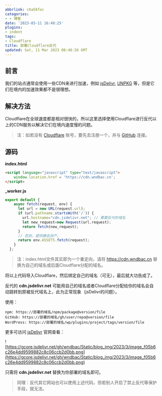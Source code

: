 ```yaml
---
abbrlink: c6a56fac
categories:
- - 博客
date: '2023-03-11 16:48:25'
plugins:
- indent
tags:
- Cloudflare
title: 部署Cloudflare反代
updated: Sat, 11 Mar 2023 08:48:26 GMT
---
```

## 前言

我们的站点通常会使用一些CDN来进行加速，例如 [jsDelivr](https://www.jsdelivr.com), [UNPKG](https://unpkg.com) 等，但是它们在境内的加速效果都不是很理想。

## 解决方法

Cloudflare在全球速度都是相对很快的，所以这里选择使用Cloudflare进行反代以上的CDN服务以解决它们在境内速度慢的问题。

> 注：如若没有 [Cloudflare](https://www.cloudflare.com) 账号，要先去注册一个，并与 [GitHub](https://github.com) 连接。

## 源码

**index.html**

```html
<script language="javascript" type="text/javascript">
	window.location.href = 'https://cdn.wndbac.cn';
</script>
```

**_worker.js**

```js
export default {
    async fetch(request, env) {
      let url = new URL(request.url);
      if (url.pathname.startsWith('/')) {
        url.hostname="cdn.jsdelivr.net"; // 需要反代的域名
        let new_request=new Request(url,request);
        return fetch(new_request);
      }
      // 否则，提供静态资产。
      return env.ASSETS.fetch(request);
    }
  };
```

> 注：index.html文件其实即为一个重定向，请将 https://cdn.wndbac.cn 替换为自己的域名或后面Cloudflare分配的域名。

将以上代码导入Cloudflare，然后绑定自己的域名（可无），最后就大功告成了。

反代的 **cdn.jsdelivr.net** 可能用自己的域名或者Cloudflare分配给你的域名会自动跳转到原被反代域名上，此为正常现象（jsDelivr的问题）。

使用：

```
npm: https://部署的域名/npm/package@version/file
GitHub: https://部署的域名/gh/user/repo@version/file
WordPress: https://部署的域名/wp/plugins/project/tags/version/file
```

更多可访问 [jsDelivr](https://www.jsdelivr.com) 官网查看：

![https://gcore.jsdelivr.net/gh/wndbac/Static/blog_img/2023/3/image_f05b6c26e4dd9599882c8c06ccb2d0bb.png](https://gcore.jsdelivr.net/gh/wndbac/Static/blog_img/2023/3/image_f05b6c26e4dd9599882c8c06ccb2d0bb.png)

只需将 **cdn.jsdelivr.net** 替换为你部署的域名即可。

> 同理：反代其它网站也可以使用上述代码，但若别人开启了禁止反代等保护手段，就无法。
